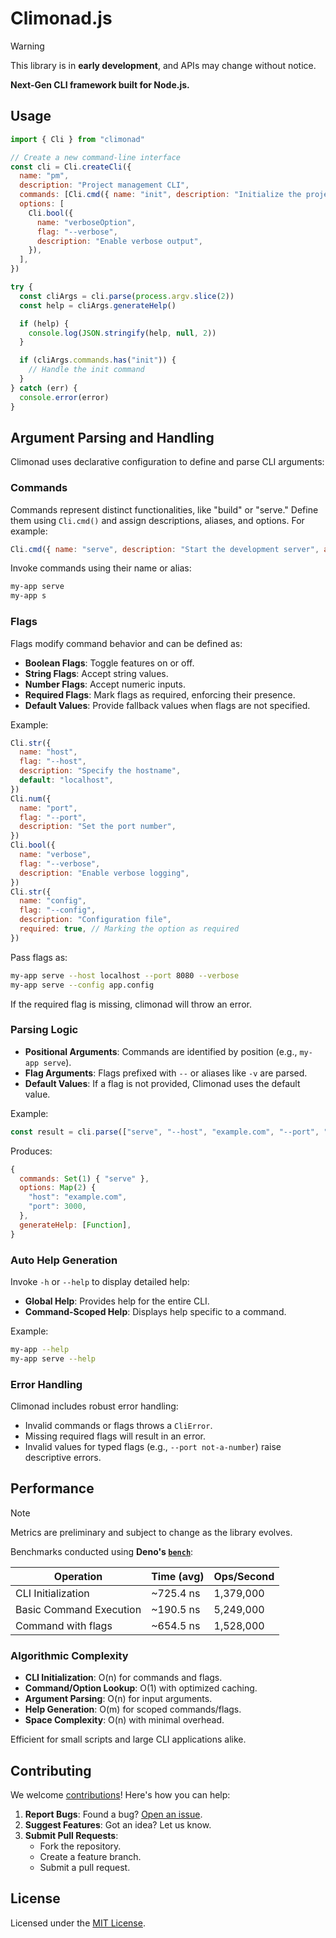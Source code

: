 # Climonad.js

> [!WARNING]
> This library is in **early development**, and APIs may change without notice.

**Next-Gen CLI framework built for Node.js.**

## Usage

```javascript
import { Cli } from "climonad"

// Create a new command-line interface
const cli = Cli.createCli({
  name: "pm",
  description: "Project management CLI",
  commands: [Cli.cmd({ name: "init", description: "Initialize the project" })],
  options: [
    Cli.bool({
      name: "verboseOption",
      flag: "--verbose",
      description: "Enable verbose output",
    }),
  ],
})

try {
  const cliArgs = cli.parse(process.argv.slice(2))
  const help = cliArgs.generateHelp()

  if (help) {
    console.log(JSON.stringify(help, null, 2))
  }

  if (cliArgs.commands.has("init")) {
    // Handle the init command
  }
} catch (err) {
  console.error(error)
}
```

## Argument Parsing and Handling

Climonad uses declarative configuration to define and parse CLI arguments:

### Commands

Commands represent distinct functionalities, like "build" or "serve." Define them using `Cli.cmd()` and assign descriptions, aliases, and options. For example:

```javascript
Cli.cmd({ name: "serve", description: "Start the development server", alias: "s" })
```

Invoke commands using their name or alias:

```bash
my-app serve
my-app s
```

### Flags

Flags modify command behavior and can be defined as:

- **Boolean Flags**: Toggle features on or off.
- **String Flags**: Accept string values.
- **Number Flags**: Accept numeric inputs.
- **Required Flags**: Mark flags as required, enforcing their presence.
- **Default Values**: Provide fallback values when flags are not specified.

Example:

```javascript
Cli.str({
  name: "host",
  flag: "--host",
  description: "Specify the hostname",
  default: "localhost",
})
Cli.num({
  name: "port",
  flag: "--port",
  description: "Set the port number",
})
Cli.bool({
  name: "verbose",
  flag: "--verbose",
  description: "Enable verbose logging",
})
Cli.str({
  name: "config",
  flag: "--config",
  description: "Configuration file",
  required: true, // Marking the option as required
})
```

Pass flags as:

```bash
my-app serve --host localhost --port 8080 --verbose
my-app serve --config app.config
```

If the required flag is missing, climonad will throw an error.

### Parsing Logic

- **Positional Arguments**: Commands are identified by position (e.g., `my-app serve`).
- **Flag Arguments**: Flags prefixed with `--` or aliases like `-v` are parsed.
- **Default Values**: If a flag is not provided, Climonad uses the default value.

Example:

```javascript
const result = cli.parse(["serve", "--host", "example.com", "--port", "3000"])
```

Produces:

```javascript
{
  commands: Set(1) { "serve" },
  options: Map(2) {
    "host": "example.com",
    "port": 3000,
  },
  generateHelp: [Function],
}
```

### Auto Help Generation

Invoke `-h` or `--help` to display detailed help:

- **Global Help**: Provides help for the entire CLI.
- **Command-Scoped Help**: Displays help specific to a command.

Example:

```bash
my-app --help
my-app serve --help
```

### Error Handling

Climonad includes robust error handling:

- Invalid commands or flags throws a `CliError`.
- Missing required flags will result in an error.
- Invalid values for typed flags (e.g., `--port not-a-number`) raise descriptive errors.

## Performance

> [!NOTE]
> Metrics are preliminary and subject to change as the library evolves.

Benchmarks conducted using **Deno's [`bench`](https://docs.deno.com/api/deno/~/Deno.bench)**:

| **Operation**           | **Time (avg)** | **Ops/Second** |
| ----------------------- | -------------- | -------------- |
| CLI Initialization      | ~725.4 ns      | 1,379,000      |
| Basic Command Execution | ~190.5 ns      | 5,249,000      |
| Command with flags      | ~654.5 ns      | 1,528,000      |

### Algorithmic Complexity

- **CLI Initialization**: O(n) for commands and flags.
- **Command/Option Lookup**: O(1) with optimized caching.
- **Argument Parsing**: O(n) for input arguments.
- **Help Generation**: O(m) for scoped commands/flags.
- **Space Complexity**: O(n) with minimal overhead.

Efficient for small scripts and large CLI applications alike.

## Contributing

We welcome [contributions](/CONTRIBUTING.md)! Here's how you can help:

1. **Report Bugs**: Found a bug? [Open an issue](https://github.com/supitsdu/climonad/issues).
2. **Suggest Features**: Got an idea? Let us know.
3. **Submit Pull Requests**:
   - Fork the repository.
   - Create a feature branch.
   - Submit a pull request.

## License

Licensed under the [MIT License](LICENSE).
